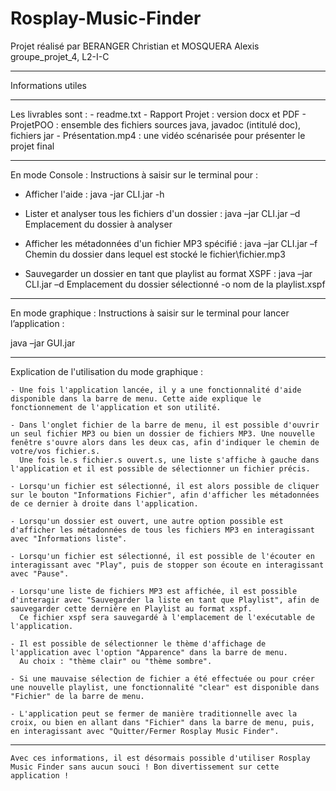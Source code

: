 # Rosplay-Music-Finder
Projet réalisé par BERANGER Christian et MOSQUERA Alexis
groupe_projet_4, L2-I-C 

--------------------------------

Informations utiles

--------------------------------

Les livrables sont :
	- readme.txt
	- Rapport Projet : version docx et PDF
	- ProjetPOO : ensemble des fichiers sources java, javadoc (intitulé doc), fichiers jar
	- Présentation.mp4 : une vidéo scénarisée pour présenter le projet final

--------------------------------

En mode Console :
Instructions à saisir sur le terminal pour : 

- Afficher l'aide :
java -jar CLI.jar -h

- Lister et analyser tous les fichiers d'un dossier : 
java –jar CLI.jar –d Emplacement du dossier à analyser

- Afficher les métadonnées d'un fichier MP3 spécifié : 
java –jar CLI.jar –f Chemin du dossier dans lequel est stocké le fichier\fichier.mp3

- Sauvegarder un dossier en tant que playlist au format XSPF :
java –jar CLI.jar –d Emplacement du dossier sélectionné -o nom de la playlist.xspf

--------------------------------

En mode graphique :
Instructions à saisir sur le terminal pour lancer l’application :	 

java –jar GUI.jar

--------------------------------

Explication de l'utilisation du mode graphique :

	- Une fois l'application lancée, il y a une fonctionnalité d'aide disponible dans la barre de menu. Cette aide explique le fonctionnement de l'application et son utilité.

	- Dans l'onglet fichier de la barre de menu, il est possible d'ouvrir un seul fichier MP3 ou bien un dossier de fichiers MP3. Une nouvelle fenêtre s'ouvre alors dans les deux cas, afin d'indiquer le chemin de votre/vos fichier.s.
	  Une fois le.s fichier.s ouvert.s, une liste s'affiche à gauche dans l'application et il est possible de sélectionner un fichier précis.

	- Lorsqu'un fichier est sélectionné, il est alors possible de cliquer sur le bouton "Informations Fichier", afin d'afficher les métadonnées de ce dernier à droite dans l'application.

	- Lorsqu'un dossier est ouvert, une autre option possible est d'afficher les métadonnées de tous les fichiers MP3 en interagissant avec "Informations liste".

	- Lorsqu'un fichier est sélectionné, il est possible de l'écouter en interagissant avec "Play", puis de stopper son écoute en interagissant avec "Pause".

	- Lorsqu'une liste de fichiers MP3 est affichée, il est possible d'interagir avec "Sauvegarder la liste en tant que Playlist", afin de sauvegarder cette dernière en Playlist au format xspf.
	  Ce fichier xspf sera sauvegardé à l'emplacement de l'exécutable de l'application.
	
	- Il est possible de sélectionner le thème d'affichage de l'application avec l'option "Apparence" dans la barre de menu.
	  Au choix : "thème clair" ou "thème sombre".

	- Si une mauvaise sélection de fichier a été effectuée ou pour créer une nouvelle playlist, une fonctionnalité "clear" est disponible dans "Fichier" de la barre de menu.

	- L'application peut se fermer de manière traditionnelle avec la croix, ou bien en allant dans "Fichier" dans la barre de menu, puis, en interagissant avec "Quitter/Fermer Rosplay Music Finder".

--------------------------------

	Avec ces informations, il est désormais possible d'utiliser Rosplay Music Finder sans aucun souci ! Bon divertissement sur cette application !
